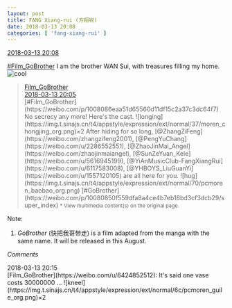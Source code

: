 ```yaml
---
layout: post
title: FANG Xiang-rui (方翔锐)
date: 2018-03-13 20:08
categories: [ 'fang-xiang-rui' ]
---
```


<div class="weibo-info">
  <a href="https://weibo.com/6117583008/G7dwifwJv">2018-03-13 20:08</a>
</div>

[#Film_GoBrother](https://weibo.com/p/1008086eaa51d65560d11df15c2a37c3dc64f7) I am the brother WAN Sui, with treasures filling my home. ![cool](https://img.t.sinajs.cn/t4/appstyle/expression/ext/normal/8a/pcmoren_cool2017_org.png)

<!-- more -->

> <div class="weibo-post-name">
>   <a href="https://weibo.com/u/6424852512">Film_GoBrother</a>
> </div>
> <div class="weibo-info">
>   <a href="https://weibo.com/6424852512/G7dv2wE0h">2018-03-13 20:05</a>
> </div>
> [#Film_GoBrother](https://weibo.com/p/1008086eaa51d65560d11df15c2a37c3dc64f7) No secrecy any more! Here's the cast. ![longing](https://img.t.sinajs.cn/t4/appstyle/expression/ext/normal/37/moren_chongjing_org.png)×2 After hiding for so long, [@ZhangZiFeng](https://weibo.com/zhangzifeng2001), [@PengYuChang](https://weibo.com/u/2286552551), [@ZhaoJinMai_Angel](https://weibo.com/zhaojinmaiangel), [@SunZeYuan_Kele](https://weibo.com/u/5616945199), [@YiAnMusicClub-FangXiangRui](https://weibo.com/u/6117583008), [@YHBOYS_LiuGuanYi](https://weibo.com/u/1557120105) are all here for you. ![hug](https://img.t.sinajs.cn/t4/appstyle/expression/ext/normal/70/pcmoren_baobao_org.png) [#GoBrother](https://weibo.com/p/10080850f559dfa8a4ce4b7eb18bd3cf3dcb29/super_index)  
> <small>* View multimedia content(s) on the original page.</small>

Note:
1. *GoBrother* (快把我哥带走) is a film adapted from the manga with the same name. It will be released in this August.

*Comments*

<div class="weibo-info">2018-03-13 20:15</div>
[Film_GoBrother](https://weibo.com/u/6424852512): It's said one vase costs 30000000 … ![kneel](https://img.t.sinajs.cn/t4/appstyle/expression/ext/normal/6c/pcmoren_guile_org.png)×2
